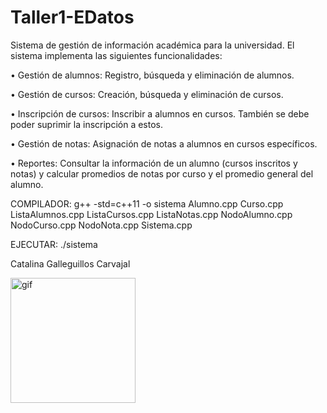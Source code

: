 # Taller1-EDatos
Sistema de gestión de información académica para la universidad. El sistema
implementa las siguientes funcionalidades:

• Gestión de alumnos: Registro, búsqueda y eliminación de alumnos.

• Gestión de cursos: Creación, búsqueda y eliminación de cursos.

• Inscripción de cursos: Inscribir a alumnos en cursos. También se debe poder suprimir la
inscripción a estos.

• Gestión de notas: Asignación de notas a alumnos en cursos específicos.

• Reportes: Consultar la información de un alumno (cursos inscritos y notas) y calcular
promedios de notas por curso y el promedio general del alumno.

COMPILADOR:  g++ -std=c++11 -o sistema Alumno.cpp Curso.cpp ListaAlumnos.cpp ListaCursos.cpp ListaNotas.cpp NodoAlumno.cpp NodoCurso.cpp NodoNota.cpp Sistema.cpp

EJECUTAR: ./sistema


Catalina Galleguillos Carvajal 


<img align="rigth" width="200px" alt="gif" src="https://media1.tenor.com/m/8wBCqZH60U8AAAAC/computer-cat.gif">



